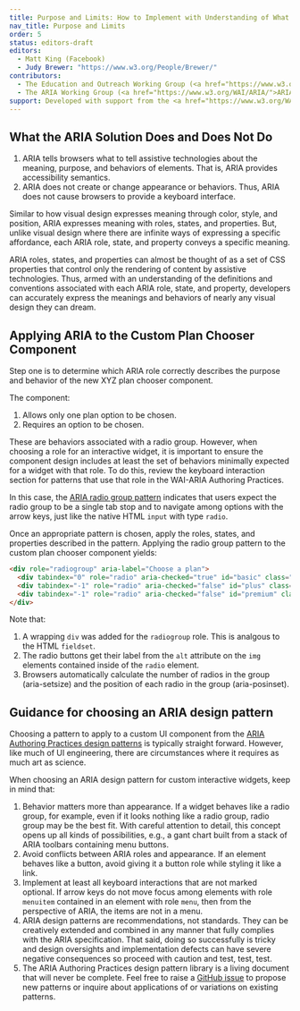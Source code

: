 ```yaml
---
title: Purpose and Limits: How to Implement with Understanding of What ARIA Does and Does NOT Do
nav_title: Purpose and Limits
order: 5
status: editors-draft
editors:
  - Matt King (Facebook)
  - Judy Brewer: "https://www.w3.org/People/Brewer/"
contributors:
  - The Education and Outreach Working Group (<a href="https://www.w3.org/WAI/EO/">EOWG</a>)
  - The ARIA Working Group (<a href="https://www.w3.org/WAI/ARIA/">ARIA</a>)
support: Developed with support from the <a href="https://www.w3.org/WAI/WCAGTA/">U.S. Access Board, WCAG TA Project, Task 2</a>.
---
```


## What the ARIA Solution Does and Does Not Do

1. ARIA tells browsers what to tell assistive technologies about the meaning, purpose, and behaviors of elements. That is, ARIA provides accessibility semantics.
2. ARIA does not create or change appearance or behaviors. Thus, ARIA does not cause browsers to provide a keyboard interface.

Similar to how visual design expresses meaning through color, style, and position, ARIA expresses meaning with roles, states, and properties. 
But, unlike visual design where there are infinite ways of expressing a specific affordance, each ARIA role, state, and property conveys a specific meaning. 

ARIA roles, states, and properties can almost be thought of as a set of CSS properties that control only the rendering of content by assistive technologies.
Thus, armed with an understanding of the definitions and conventions associated with each ARIA role, state, and property, developers can accurately express the meanings and behaviors of nearly any visual design they can dream.

## Applying ARIA to the Custom Plan Chooser Component

Step one is to determine which ARIA role correctly describes the purpose and behavior of the new XYZ plan chooser component. 

The component:

1. Allows only one plan option to be chosen.
2. Requires an option to be chosen.

These are behaviors associated with a radio group. 
However, when choosing a role for an interactive widget, it is important to ensure the component design includes at least the set of behaviors minimally expected for a widget with that role.
To do this, review the keyboard interaction section for patterns that use that role in the WAI-ARIA Authoring Practices.

In this case, the 
[ARIA radio group pattern](https://www.w3.org/TR/wai-aria-practices-1.1/#radiobutton)
indicates that users expect the radio group to be a single tab stop and to navigate among options with the arrow keys, just like the native HTML `input` with type `radio`.

Once an appropriate pattern is chosen, apply the roles, states, and properties described in the pattern.
Applying the radio group pattern to the custom plan chooser component yields:

~~~ html
<div role="radiogroup" aria-label="Choose a plan">
  <div tabindex="0" role="radio" aria-checked="true" id="basic" class="plan-option"><img src="basic.png" alt="Basic"></div>
  <div tabindex="-1" role="radio" aria-checked="false" id="plus" class="plan-option"><img src="plus.png" alt="Plus"></div>
  <div tabindex="-1" role="radio" aria-checked="false" id="premium" class="plan-option"><img src="premium.png" alt="Premium"></div>
</div>
~~~

Note that:

1. A wrapping `div` was added for the `radiogroup` role. This is analgous to the HTML `fieldset`.
2. The radio buttons get their label from the `alt` attribute on the `img` elements contained inside of the `radio` element.
3. Browsers automatically calculate the number of radios in the group (aria-setsize) and the position of each radio in the group (aria-posinset).

## Guidance for choosing an ARIA design pattern

Choosing a pattern to apply to a custom UI component from the 
[ARIA Authoring Practices design patterns](https://www.w3.org/TR/wai-aria-practices-1.1/#aria_ex) 
is typically straight forward.
However, like much of UI engineering, there are circumstances where it requires as much art as science.

When choosing an ARIA design pattern for custom interactive widgets, keep in mind that:

1. Behavior matters more than appearance. If a widget behaves like a radio group, for example, even if it looks nothing like a radio group, radio group may be the best fit. With careful attention to detail, this concept opens up all kinds of possibilities, e.g., a gant chart built from a stack of ARIA toolbars containing menu buttons.
2. Avoid conflicts between ARIA roles and appearance. If an element behaves like a button, avoid giving it a button role while styling it like a link.
3. Implement at least all keyboard interactions that are not marked optional. If arrow keys do not move focus among elements with role `menuitem` contained in an element with role `menu`, then from the perspective of ARIA, the items are not in a menu.
4. ARIA design patterns are recommendations, not standards. They can be creatively extended and combined in any manner that fully complies with the ARIA specification. That said, doing so successfully is tricky and design oversights and implementation defects can have severe negative consequences so proceed with caution and test, test, test.
5. The ARIA Authoring Practices design pattern library is a living document that will never be complete. Feel free to raise a [GitHub issue](https://github.com/w3c/aria-practices/issues) to propose new patterns or inquire about applications of or variations on existing patterns.
